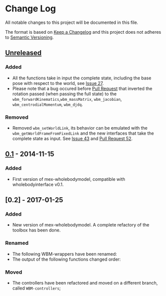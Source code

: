 # Change Log
All notable changes to this project will be documented in this file.

The format is based on [Keep a Changelog](http://keepachangelog.com/) 
and this project does not adheres to [Semantic Versioning](http://semver.org/).

## [Unreleased]
### Added
- All the functions take in input the complete state, including the base pose with respect to the world, 
  see [Issue 27](https://github.com/robotology/mex-wholebodymodel/issues/27).
- Please note that a bug occured before [Pull Request](https://github.com/robotology/mex-wholebodymodel/pull/57) that inverted
  the rotation passed (when passing the full state) to the `wbm_forwardKinematics`,`wbm_massMatrix`, `wbm_jacobian`, `wbm_centrodialMomentum`, `wbm_djdq`. 

### Removed
- Removed `wbm_setWorldLink`, its behavior can be emulated with the `wbm_getWorldFrameFromFixedLink` and the new interfaces that take the complete
  state as input. 
  See [Issue 43](https://github.com/robotology/mex-wholebodymodel/issues/43) and [Pull Request 52](https://github.com/robotology/mex-wholebodymodel/pull/52).

## [0.1] - 2014-11-15
### Added
- First version of mex-wholebodymodel, compatible with wholebodyinterface v0.1. 

## [0.2] - 2017-01-25
### Added
- New version of mex-wholebodymodel. A complete refactory of the toolbox has been done.

### Renamed
- The following WBM-wrappers have been renamed: 
- The output of the following functions changed order:

### Moved
- The controllers have been refactored and moved on a different branch, called `WBM-controllers`; 

[Unreleased]: https://github.com/robotology/mex-wholebodymodel/compare/v0.1...HEAD
[0.1]: https://github.com/robotology/mex-wholebodymodel/compare/9fe87c...v0.1

